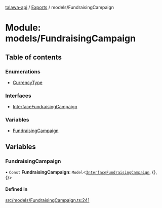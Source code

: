[talawa-api](../README.md) / [Exports](../modules.md) / models/FundraisingCampaign

# Module: models/FundraisingCampaign

## Table of contents

### Enumerations

- [CurrencyType](../enums/models_FundraisingCampaign.CurrencyType.md)

### Interfaces

- [InterfaceFundraisingCampaign](../interfaces/models_FundraisingCampaign.InterfaceFundraisingCampaign.md)

### Variables

- [FundraisingCampaign](models_FundraisingCampaign.md#fundraisingcampaign)

## Variables

### FundraisingCampaign

• `Const` **FundraisingCampaign**: `Model`\<[`InterfaceFundraisingCampaign`](../interfaces/models_FundraisingCampaign.InterfaceFundraisingCampaign.md), \{\}, \{\}\>

#### Defined in

[src/models/FundraisingCampaign.ts:241](https://github.com/PalisadoesFoundation/talawa-api/blob/095495b/src/models/FundraisingCampaign.ts#L241)
